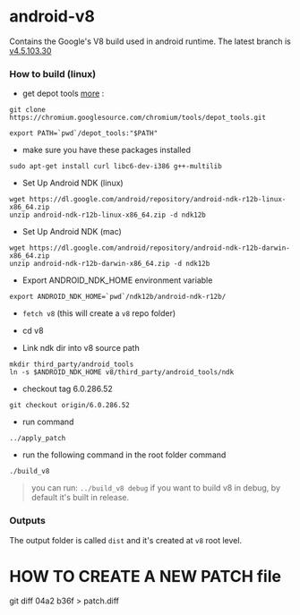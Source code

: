 # android-v8
Contains the Google's V8 build used in android runtime. The latest branch is [v4.5.103.30](https://github.com/NativeScript/android-v8/tree/v4.5.103.30)

### How to build (linux)

* get depot tools [more](https://www.chromium.org/developers/how-tos/install-depot-tools) :
```
git clone https://chromium.googlesource.com/chromium/tools/depot_tools.git

export PATH=`pwd`/depot_tools:"$PATH"
```
* make sure you have these packages installed
```
sudo apt-get install curl libc6-dev-i386 g++-multilib
```

* Set Up Android NDK (linux)
```
wget https://dl.google.com/android/repository/android-ndk-r12b-linux-x86_64.zip
unzip android-ndk-r12b-linux-x86_64.zip -d ndk12b
```

* Set Up Android NDK (mac)
```
wget https://dl.google.com/android/repository/android-ndk-r12b-darwin-x86_64.zip
unzip android-ndk-r12b-darwin-x86_64.zip -d ndk12b
```

* Export ANDROID_NDK_HOME environment variable
```
export ANDROID_NDK_HOME=`pwd`/ndk12b/android-ndk-r12b/
```

* `fetch v8` (this will create a `v8` repo folder)
* cd v8

* Link ndk dir into v8 source path
```
mkdir third_party/android_tools
ln -s $ANDROID_NDK_HOME v8/third_party/android_tools/ndk
```

* checkout tag 6.0.286.52
```
git checkout origin/6.0.286.52
```
* run command
```
../apply_patch
```

* run the following command in the root folder command
```
./build_v8
```
> you can run: `../build_v8 debug` if you want to build v8 in debug, by default it's built in release.

### Outputs

The output folder is called `dist` and it's created at `v8` root level.



# HOW TO CREATE A NEW PATCH file

git diff 04a2 b36f > patch.diff
